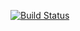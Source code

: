 [![Build Status](https://drone.io/github.com/claudiodangelis/droneio_dartanalyzer_test/status.png)](https://drone.io/github.com/claudiodangelis/droneio_dartanalyzer_test/latest)
